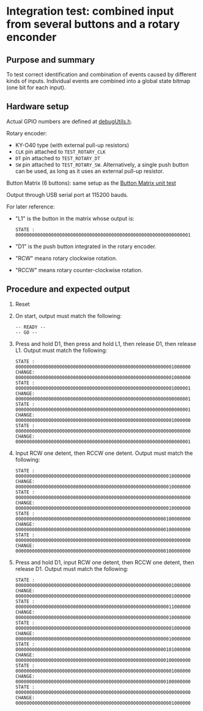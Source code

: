 # Integration test: combined input from several buttons and a rotary enconder

## Purpose and summary

To test correct identification and combination of events caused by different kinds of inputs.
Individual events are combined into a global state bitmap (one bit for each input).

## Hardware setup

Actual GPIO numbers are defined at [debugUtils.h](./debugUtils.h).

Rotary encoder:

- KY-O40 type (with external pull-up resistors)
- `CLK` pin attached to `TEST_ROTARY_CLK`
- `DT` pin attached to `TEST_ROTARY_DT`
- `SW` pin attached to `TEST_ROTARY_SW`. Alternatively, a single push button can be used, as long as it uses an external pull-up resistor.

Button Matrix (6 buttons): same setup as the [Button Matrix unit test](../../UnitTests/ButtonMatrixTest/README.md)

Output through USB serial port at 115200 bauds.

For later reference:

- "L1" is the button in the matrix whose output is:
  
  ```
  STATE : 0000000000000000000000000000000000000000000000000000000000000001
  ```
- "D1" is the push button integrated in the rotary encoder.
- "RCW" means rotary clockwise rotation.
- "RCCW" means rotary counter-clockwise rotation.

## Procedure and expected output

1. Reset
2. On start, output must match the following:
   
   ```
   -- READY --
   -- GO --
   ```
3. Press and hold D1, then press and hold L1, then release D1, then release L1. Output must match the following:
   
   ```
   STATE : 0000000000000000000000000000000000000000000000000000000001000000
   CHANGE: 0000000000000000000000000000000000000000000000000000000001000000
   STATE : 0000000000000000000000000000000000000000000000000000000001000001
   CHANGE: 0000000000000000000000000000000000000000000000000000000000000001
   STATE : 0000000000000000000000000000000000000000000000000000000000000001
   CHANGE: 0000000000000000000000000000000000000000000000000000000001000000
   STATE : 0000000000000000000000000000000000000000000000000000000000000000
   CHANGE: 0000000000000000000000000000000000000000000000000000000000000001
   ```
4. Input RCW one detent, then RCCW one detent. Output must match the following:
   
   ```
   STATE : 0000000000000000000000000000000000000000000000000000000010000000
   CHANGE: 0000000000000000000000000000000000000000000000000000000010000000
   STATE : 0000000000000000000000000000000000000000000000000000000000000000
   CHANGE: 0000000000000000000000000000000000000000000000000000000010000000
   STATE : 0000000000000000000000000000000000000000000000000000000100000000
   CHANGE: 0000000000000000000000000000000000000000000000000000000100000000
   STATE : 0000000000000000000000000000000000000000000000000000000000000000
   CHANGE: 0000000000000000000000000000000000000000000000000000000100000000
   ```
5. Press and hold D1, input RCW one detent, then RCCW one detent, then release D1. Output must match the following:
   
   ```
   STATE : 0000000000000000000000000000000000000000000000000000000001000000
   CHANGE: 0000000000000000000000000000000000000000000000000000000001000000
   STATE : 0000000000000000000000000000000000000000000000000000000011000000
   CHANGE: 0000000000000000000000000000000000000000000000000000000010000000
   STATE : 0000000000000000000000000000000000000000000000000000000001000000
   CHANGE: 0000000000000000000000000000000000000000000000000000000010000000
   STATE : 0000000000000000000000000000000000000000000000000000000101000000
   CHANGE: 0000000000000000000000000000000000000000000000000000000100000000
   STATE : 0000000000000000000000000000000000000000000000000000000001000000
   CHANGE: 0000000000000000000000000000000000000000000000000000000100000000
   STATE : 0000000000000000000000000000000000000000000000000000000000000000
   CHANGE: 0000000000000000000000000000000000000000000000000000000001000000
   ```
